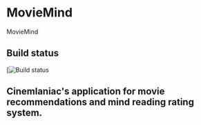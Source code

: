 # MovieMind
MovieMind

## Build status

[![Build status]()

## Cinemlaniac's application for movie recommendations and mind reading rating system.



